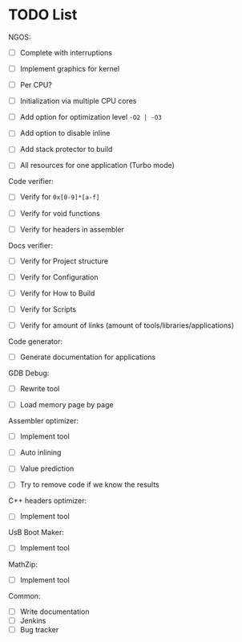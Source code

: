 TODO List
=========

NGOS:

- [ ] Complete with interruptions
- [ ] Implement graphics for kernel
- [ ] Per CPU?
- [ ] Initialization via multiple CPU cores

- [ ] Add option for optimization level `-O2 | -O3`
- [ ] Add option to disable inline
- [ ] Add stack protector to build
- [ ] All resources for one application (Turbo mode)



Code verifier:

- [ ] Verify for `0x[0-9]*[a-f]`
- [ ] Verify for void functions
- [ ] Verify for headers in assembler



Docs verifier:

- [ ] Verify for Project structure
- [ ] Verify for Configuration
- [ ] Verify for How to Build
- [ ] Verify for Scripts
- [ ] Verify for amount of links (amount of tools/libraries/applications)



Code generator:

- [ ] Generate documentation for applications



GDB Debug:

- [ ] Rewrite tool
- [ ] Load memory page by page



Assembler optimizer:

- [ ] Implement tool
- [ ] Auto inlining
- [ ] Value prediction
- [ ] Try to remove code if we know the results



C++ headers optimizer:

- [ ] Implement tool



UsB Boot Maker:

- [ ] Implement tool



MathZip:

- [ ] Implement tool



Common:

- [ ] Write documentation
- [ ] Jenkins
- [ ] Bug tracker

